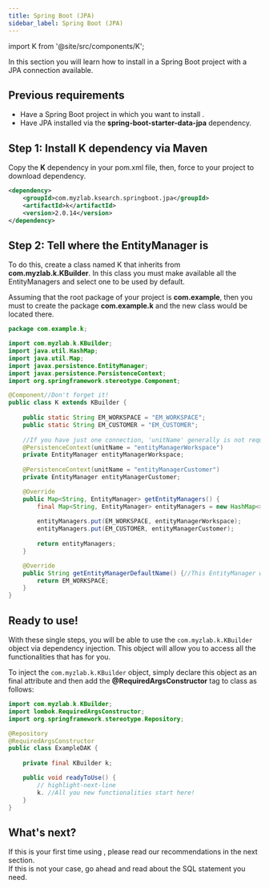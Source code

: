 ```yaml
---
title: Spring Boot (JPA)
sidebar_label: Spring Boot (JPA)
---
```


import K from '@site/src/components/K';

In this section you will learn how to install <K/> in a Spring Boot project with a JPA connection available.

## Previous requirements

- Have a Spring Boot project in which you want to install <K/>.
- Have JPA installed via the **spring-boot-starter-data-jpa** dependency.

## Step 1: Install K dependency via Maven

Copy the **K** dependency in your pom.xml file, then, force to your project to download dependency.

```xml showLineNumbers
<dependency>
    <groupId>com.myzlab.ksearch.springboot.jpa</groupId>
    <artifactId>k</artifactId>
    <version>2.0.14</version>
</dependency>
```

## Step 2: Tell <K/> where the EntityManager is

To do this, create a class named K that inherits from **com.myzlab.k.KBuilder**. In this class you must make available all the EntityManagers and select one to be used by default.

Assuming that the root package of your project is **com.example**, then you must to create the package **com.example.k** and the new class would be located there.

```java showLineNumbers
package com.example.k;

import com.myzlab.k.KBuilder;
import java.util.HashMap;
import java.util.Map;
import javax.persistence.EntityManager;
import javax.persistence.PersistenceContext;
import org.springframework.stereotype.Component;

@Component//Don't forget it!
public class K extends KBuilder {
    
    public static String EM_WORKSPACE = "EM_WORKSPACE";
    public static String EM_CUSTOMER = "EM_CUSTOMER";
    
    //If you have just one connection, 'unitName' generally is not required
    @PersistenceContext(unitName = "entityManagerWorkspace")
    private EntityManager entityManagerWorkspace;
    
    @PersistenceContext(unitName = "entityManagerCustomer")
    private EntityManager entityManagerCustomer;

    @Override
    public Map<String, EntityManager> getEntityManagers() {
        final Map<String, EntityManager> entityManagers = new HashMap<>();
        
        entityManagers.put(EM_WORKSPACE, entityManagerWorkspace);
        entityManagers.put(EM_CUSTOMER, entityManagerCustomer);
        
        return entityManagers;
    }

    @Override
    public String getEntityManagerDefaultName() {//This EntityManager will be used always by default!
        return EM_WORKSPACE;
    }
}

```

## Ready to use!

With these single steps, you will be able to use the `com.myzlab.k.KBuilder` object via dependency injection. This object will allow you to access all the functionalities that <K/> has for you.

To inject the `com.myzlab.k.KBuilder` object, simply declare this object as an final attribute and then add the **@RequiredArgsConstructor** tag to class as follows:

```java showLineNumbers
import com.myzlab.k.KBuilder;
import lombok.RequiredArgsConstructor;
import org.springframework.stereotype.Repository;

@Repository
@RequiredArgsConstructor
public class ExampleDAK {
    
    private final KBuilder k;

    public void readyToUse() {
        // highlight-next-line
        k. //All you new functionalities start here!
    }
}
```

## What's next?

If this is your first time using <K/>, please read our recommendations in the next section.<br/>
If this is not your case, go ahead and read about the SQL statement you need.